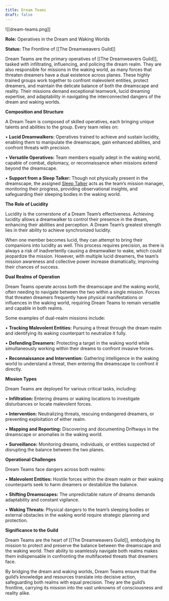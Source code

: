 ```yaml
---
title: Dream Teams
draft: false
---
```


![[dream-teams.png]]

**Role:** Operatives in the Dream and Waking Worlds

**Status:** The Frontline of [[The Dreamweavers Guild]]

Dream Teams are the primary operatives of [[The Dreamweavers Guild]], tasked with infiltrating, influencing, and policing the dream realm. They are also responsible for missions in the waking world, as many forces that threaten dreamers have a dual existence across planes. These highly trained groups work together to confront malevolent entities, protect dreamers, and maintain the delicate balance of both the dreamscape and reality. Their missions demand exceptional teamwork, lucid dreaming expertise, and adaptability in navigating the interconnected dangers of the dream and waking worlds.

**Composition and Structure**

A Dream Team is composed of skilled operatives, each bringing unique talents and abilities to the group. Every team relies on:

• **Lucid Dreamwalkers:** Operatives trained to achieve and sustain lucidity, enabling them to manipulate the dreamscape, gain enhanced abilities, and confront threats with precision.

• **Versatile Operatives:** Team members equally adept in the waking world, capable of combat, diplomacy, or reconnaissance when missions extend beyond the dreamscape.

• **Support from a Sleep Talker:** Though not physically present in the dreamscape, the assigned [Sleep Talker](Sleep%20Talkers.md) acts as the team’s mission manager, monitoring their progress, providing observational insights, and safeguarding their sleeping bodies in the waking world.
  
**The Role of Lucidity**

Lucidity is the cornerstone of a Dream Team’s effectiveness. Achieving lucidity allows a dreamwalker to control their presence in the dream, enhancing their abilities and perception. A Dream Team’s greatest strength lies in their ability to achieve synchronized lucidity.

When one member becomes lucid, they can attempt to bring their companions into lucidity as well. This process requires precision, as there is always a risk of inadvertently causing a dreamwalker to wake, which could jeopardize the mission. However, with multiple lucid dreamers, the team’s mission awareness and collective power increase dramatically, improving their chances of success.

**Dual Realms of Operation**

Dream Teams operate across both the dreamscape and the waking world, often needing to navigate between the two within a single mission. Forces that threaten dreamers frequently have physical manifestations or influences in the waking world, requiring Dream Teams to remain versatile and capable in both realms.

Some examples of dual-realm missions include:

• **Tracking Malevolent Entities:** Pursuing a threat through the dream realm and identifying its waking counterpart to neutralize it fully.

• **Defending Dreamers:** Protecting a target in the waking world while simultaneously working within their dreams to confront invasive forces.

• **Reconnaissance and Intervention:** Gathering intelligence in the waking world to understand a threat, then entering the dreamscape to confront it directly.

**Mission Types**

Dream Teams are deployed for various critical tasks, including:

• **Infiltration:** Entering dreams or waking locations to investigate disturbances or locate malevolent forces.

• **Intervention:** Neutralizing threats, rescuing endangered dreamers, or preventing exploitation of either realm.

• **Mapping and Reporting:** Discovering and documenting Driftways in the dreamscape or anomalies in the waking world.

• **Surveillance:** Monitoring dreams, individuals, or entities suspected of disrupting the balance between the two planes.

**Operational Challenges**

Dream Teams face dangers across both realms:

• **Malevolent Entities:** Hostile forces within the dream realm or their waking counterparts seek to harm dreamers or destabilize the balance.

• **Shifting Dreamscapes:** The unpredictable nature of dreams demands adaptability and constant vigilance.

• **Waking Threats:** Physical dangers to the team’s sleeping bodies or external obstacles in the waking world require strategic planning and protection.

**Significance to the Guild**

Dream Teams are the heart of [[The Dreamweavers Guild]], embodying its mission to protect and preserve the balance between the dreamscape and the waking world. Their ability to seamlessly navigate both realms makes them indispensable in confronting the multifaceted threats that dreamers face.

By bridging the dream and waking worlds, Dream Teams ensure that the guild’s knowledge and resources translate into decisive action, safeguarding both realms with equal precision. They are the guild’s frontline, carrying its mission into the vast unknowns of consciousness and reality alike.